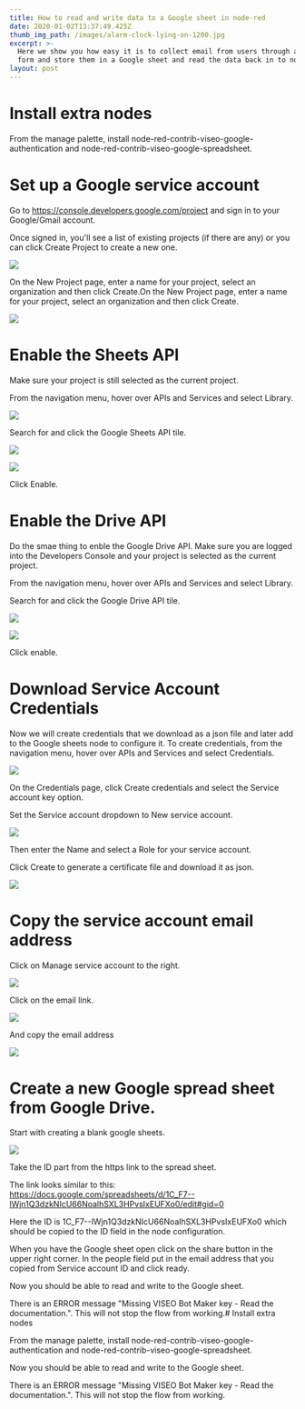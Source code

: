 ```yaml
---
title: How to read and write data to a Google sheet in node-red
date: 2020-01-02T13:37:49.425Z
thumb_img_path: /images/alarm-clock-lying-on-1200.jpg
excerpt: >-
  Here we show you how easy it is to collect email from users through a submit
  form and store them in a Google sheet and read the data back in to node-red.
layout: post
---
```

# Install extra nodes

From the manage palette, install node-red-contrib-viseo-google-authentication and node-red-contrib-viseo-google-spreadsheet.

# Set up a Google service account

Go to <https://console.developers.google.com/project> and sign in to your Google/Gmail account.

Once signed in, you'll see a list of existing projects (if there are any) or you can click Create Project to create a new one.

![](/images/1_create_project.png)

On the New Project page, enter a name for your project, select an organization and then click Create.On the New Project page, enter a name for your project, select an organization and then click Create.

![](/images/2_new_proj.png)

# Enable the Sheets API

Make sure your project is still selected as the current project.

From the navigation menu, hover over APIs and Services and select Library. 

![](/images/3_gotolib.png)

Search for and click the Google Sheets API tile.

![](/images/4_google_sheets.png)

![](/images/5_enable_gsheet.png)

Click Enable.

# Enable the Drive API

Do the smae thing to enble the Google Drive API. Make sure you are logged into the Developers Console and your project is selected as the current project.

From the navigation menu, hover over APIs and Services and select Library.

Search for and click the Google Drive API tile.

![](/images/6_searchforgoogledrive.png)

![](/images/7_enable_googledrive.png)

Click enable.

# Download Service Account Credentials

Now we will create credentials that we download as a json file and later add to the Google sheets node to configure it. To create credentials, from the navigation menu, hover over APIs and Services and select Credentials. 

![](/images/8_create_cred.png)

On the Credentials page, click Create credentials and select the Service account key option.

Set the Service account dropdown to New service account. 

![](/images/9_create_cred2.png)

Then enter the Name and select a Role for your service account.

Click Create to generate a certificate file and download it as json.

![](/images/10_create_key.png)

# Copy the service account email address

Click on Manage service account to the right.

![](/images/11_manageacc.png)

Click on the email link.

![](/images/12_select_email.png)

And copy the email address

![](/images/13_copy_email.png)

# Create a new Google spread sheet from Google Drive.

Start with creating a blank google sheets.

![](/images/createsheetongdrive.png)

Take the ID part from the https link to the spread sheet.

The link looks similar to this: https://docs.google.com/spreadsheets/d/1C_F7--lWjn1Q3dzkNIcU66NoalhSXL3HPvsIxEUFXo0/edit#gid=0

Here the ID is 1C_F7--lWjn1Q3dzkNIcU66NoalhSXL3HPvsIxEUFXo0 which should be copied to the ID field in the node configuration.

When you have the Google sheet open click on the share button in the upper right corner. In the people field put in the email address that you copied from Service account ID and click ready.

Now you should be able to read and write to the Google sheet.

There is an ERROR message "Missing VISEO Bot Maker key - Read the documentation.".  This will not stop the flow from working.# Install extra nodes

From the manage palette, install node-red-contrib-viseo-google-authentication and node-red-contrib-viseo-google-spreadsheet.

Now you should be able to read and write to the Google sheet.

There is an ERROR message "Missing VISEO Bot Maker key - Read the documentation.".  This will not stop the flow from working.
